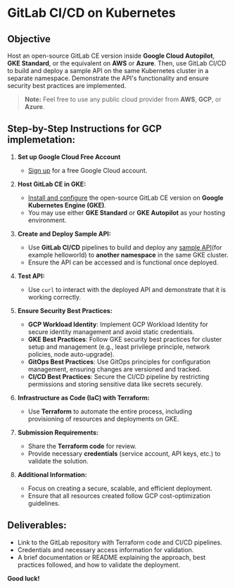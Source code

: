 # GitLab CI/CD on Kubernetes

## Objective
Host an open-source GitLab CE version inside **Google Cloud Autopilot**, **GKE Standard**, or the equivalent on **AWS** or **Azure**. Then, use GitLab CI/CD to build and deploy a sample API on the same Kubernetes cluster in a separate namespace. Demonstrate the API's functionality and ensure security best practices are implemented.

> **Note:** Feel free to use any public cloud provider from **AWS**, **GCP**, or **Azure**.

## Step-by-Step Instructions for GCP implemetation:

1. **Set up Google Cloud Free Account**  
   - [Sign up](https://cloud.google.com/free/?hl=en) for a free Google Cloud account.

2. **Host GitLab CE in GKE:**  
   - [Install and configure](https://docs.gitlab.com/charts/) the open-source GitLab CE version on **Google Kubernetes Engine (GKE)**.  
   - You may use either **GKE Standard** or **GKE Autopilot** as your hosting environment.

3. **Create and Deploy Sample API:**  
   - Use **GitLab CI/CD** pipelines to build and deploy any [sample API](https://cloud.google.com/kubernetes-engine/docs/samples/container-helloapp-deployment)(for example helloworld) to **another namespace** in the same GKE cluster.  
   - Ensure the API can be accessed and is functional once deployed.

4. **Test API:**  
   - Use `curl` to interact with the deployed API and demonstrate that it is working correctly.

5. **Ensure Security Best Practices:**
   - **GCP Workload Identity**: Implement GCP Workload Identity for secure identity management and avoid static credentials.
   - **GKE Best Practices**: Follow GKE security best practices for cluster setup and management (e.g., least privilege principle, network policies, node auto-upgrade).
   - **GitOps Best Practices**: Use GitOps principles for configuration management, ensuring changes are versioned and tracked.
   - **CI/CD Best Practices**: Secure the CI/CD pipeline by restricting permissions and storing sensitive data like secrets securely.

6. **Infrastructure as Code (IaC) with Terraform:**  
   - Use **Terraform** to automate the entire process, including provisioning of resources and deployments on GKE.

7. **Submission Requirements:**
   - Share the **Terraform code** for review.
   - Provide necessary **credentials** (service account, API keys, etc.) to validate the solution.

8. **Additional Information:**  
   - Focus on creating a secure, scalable, and efficient deployment.
   - Ensure that all resources created follow GCP cost-optimization guidelines.

## Deliverables:
- Link to the GitLab repository with Terraform code and CI/CD pipelines.
- Credentials and necessary access information for validation.
- A brief documentation or README explaining the approach, best practices followed, and how to validate the deployment.

**Good luck!**
